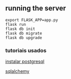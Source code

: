 ## running the server
```
export FLASK_APP=app.py
flask run
flask db init
flask db migrate
flask db upgrade
```


### tutoriais usados
[instalar postgresql](https://www.digitalocean.com/community/tutorials/how-to-install-and-use-postgresql-on-ubuntu-20-04)

[sqlalchemy](https://realpython.com/flask-by-example-part-2-postgres-sqlalchemy-and-alembic/#install-requirements)

